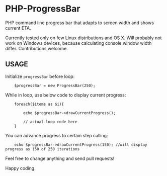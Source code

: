 PHP-ProgressBar
===============

PHP command line progress bar that adapts to screen width and shows current ETA.


Currently tested only on few Linux distributions and OS X. Will probably not work on Windows devices, because calculating console window width differ. Contributions welcome.


**USAGE**
---------

Initialize `progressBar` before loop:

        $progressBar = new ProgressBar(250);


While in loop, use below code to display current progress:

        foreach($items as $i){
            
            echo $progressBar->drawCurrentProgress();

            // actual loop code here
        }

You can advance progress to certain step calling:
        
        echo $progressBar->drawCurrentProgress(150); //will display progress as 150 of 250 iterations


Feel free to change anything and send pull requests!

Happy coding.
